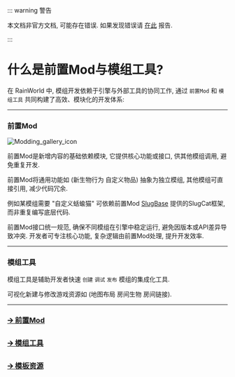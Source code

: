::: warning 警告

本文档非官方文档, 可能存在错误. 
如果发现错误请 [在此](https://github.com/rwmoddingch/RainWorld-Modding-Docs/issues) 报告. 

:::

# 什么是前置Mod与模组工具?

在 RainWorld 中, 模组开发依赖于引擎与外部工具的协同工作, 通过 `前置Mod` 和 `模组工具` 共同构建了高效、模块化的开发体系:

---

### 前置Mod

![Modding_gallery_icon](https://static.wikitide.net/rainworldwiki/thumb/4/49/Modding_gallery_icon.png/200px-Modding_gallery_icon.png)

前置Mod是新增内容的基础依赖模块, 它提供核心功能或接口, 供其他模组调用, 避免重复开发.

前置Mod将通用功能如 (新生物行为 自定义物品) 抽象为独立模组, 其他模组可直接引用, 减少代码冗余.

例如某模组需要 "自定义蛞蝓猫" 可依赖前置Mod [SlugBase](https://slimecubed.github.io/slugbase/) 提供的SlugCat框架, 而非重复编写底层代码.

前置Mod接口统一规范, 确保不同模组在引擎中稳定运行, 避免因版本或API差异导致冲突.
开发者可专注核心功能, 复杂逻辑由前置Mod处理, 提升开发效率.

---

### 模组工具

模组工具是辅助开发者快速 `创建` `调试` `发布` 模组的集成化工具.

可视化新建与修改游戏资源如 (地图布局 房间生物 房间链接).

_ _ _

### [🡪 前置Mod](prerequisite)
### [🡪 模组工具](utilities)
### [🡪 模板资源](resources)
